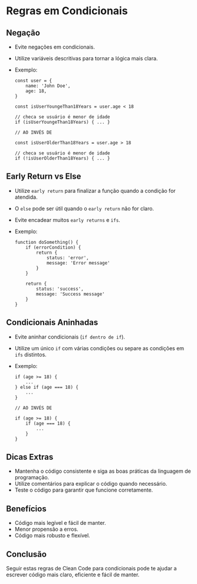 # Regras em Condicionais

## Negação

- Evite negações em condicionais.
- Utilize variáveis descritivas para tornar a lógica mais clara.
- Exemplo:
    
    ```tsx
    const user = {
    	name: 'John Doe',
    	age: 18,
    }
    
    const isUserYoungeThan18Years = user.age < 18
    
    // checa se usuário é menor de idade
    if (isUserYoungeThan18Years) { ... }
    
    // AO INVÉS DE
    
    const isUserOlderThan18Years = user.age > 18
    
    // checa se usuário é menor de idade
    if (!isUserOlderThan18Years) { ... }
    ```
    

## Early Return vs Else

- Utilize `early return` para finalizar a função quando a condição for atendida.
- O `else` pode ser útil quando o `early return` não for claro.
- Evite encadear muitos `early returns` e `ifs`.
- Exemplo:
    
    ```tsx
    function doSomething() {
    	if (errorCondition) {
    		return {
    			status: 'error',
    			message: 'Error message'
    		}
    	}
    	
    	return {
    		status: 'success',
    		message: 'Success message'
    	}
    }
    ```
    

## Condicionais Aninhadas

- Evite aninhar condicionais (`if dentro de if`).
- Utilize um único `if` com várias condições ou separe as condições em `ifs` distintos.
- Exemplo:
    
    ```tsx
    if (age >= 18) { 
    	... 
    } else if (age === 18) {
    	...
    }
    
    // AO INVÉS DE
    
    if (age >= 18) {
    	if (age === 18) {
    		...
    	}
    }
    ```
    

## Dicas Extras

- Mantenha o código consistente e siga as boas práticas da linguagem de programação.
- Utilize comentários para explicar o código quando necessário.
- Teste o código para garantir que funcione corretamente.

## Benefícios

- Código mais legível e fácil de manter.
- Menor propensão a erros.
- Código mais robusto e flexível.

## Conclusão

Seguir estas regras de Clean Code para condicionais pode te ajudar a escrever código mais claro, eficiente e fácil de manter.
